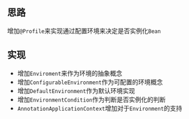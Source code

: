 ## 思路
增加`@Profile`来实现通过配置环境来决定是否实例化`Bean`

## 实现
- 增加`Enviroment`来作为环境的抽象概念
- 增加`ConfigurableEnvironment`作为可配置的环境概念
- 增加`DefaultEnvironment`作为默认环境实现
- 增加`EnvironmentCondition`作为判断是否实例化的判断
- `AnnotationApplicationContext`增加对于`Environment`的支持
